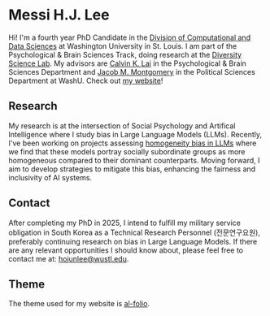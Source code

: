 
# Messi H.J. Lee

Hi! I'm a fourth year PhD Candidate in the [Division of Computational and Data Sciences](https://datasciences.wustl.edu/) at Washington University in St. Louis. I am part of the Psychological & Brain Sciences Track, doing research at the [Diversity Science Lab](https://sites.wustl.edu/calvinlai/). My advisors are [Calvin K. Lai](https://artsci.wustl.edu/faculty-staff/calvin-lai) in the Psychological & Brain Sciences Department and [Jacob M. Montgomery](https://artsci.wustl.edu/faculty-staff/jacob-montgomery) in the Political Sciences Department at WashU. Check out [my website](https://lee-messi.github.io/)!

## Research

My research is at the intersection of Social Psychology and Artifical Intelligence where I study bias in Large Language Models (LLMs). Recently, I've been working on projects assessing [homogeneity bias in LLMs](https://arxiv.org/abs/2401.08495) where we find that these models portray socially subordinate groups as more homogeneous compared to their dominant counterparts. Moving forward, I aim to develop strategies to mitigate this bias, enhancing the fairness and inclusivity of AI systems.

## Contact

After completing my PhD in 2025, I intend to fulfill my military service obligation in South Korea as a Technical Research Personnel (전문연구요원), preferably continuing research on bias in Large Language Models. If there are any relevant opportunities I should know about, please feel free to contact me at: hojunlee@wustl.edu. 

## Theme

The theme used for my website is [al-folio](https://github.com/alshedivat/al-folio).
